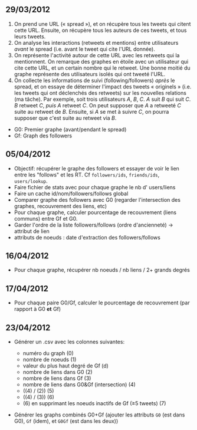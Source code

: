 ﻿29/03/2012
----------

1. On prend une URL (« spread »), et on récupère tous les tweets qui citent cette URL. Ensuite, on récupère tous les auteurs de ces tweets, et tous leurs tweets.
2. On analyse les interactions (retweets et mentions) entre utilisateurs *avant* le spread (i.e. avant le tweet qui cite l'URL donnée).
3. On représente l'activité autour de cette URL avec les retweets qui la mentionnent. On remarque des graphes en étoile avec un utilisateur qui cite cette URL, et un certain nombre qui le retweet. Une bonne moitié du graphe représente des utilisateurs isolés qui ont tweeté l'URL.
4. On collecte les informations de suivi (following/followers) *après* le spread, et on essaye de déterminer l'impact des tweets « originels » (i.e. les tweets qui ont déclenchés des retweets) sur les nouvelles relations (ma tâche).    Par exemple, soit trois utilisateurs *A*, *B*, *C*. *A* suit *B* qui suit *C*. *B* retweet *C*, *puis* *A* retweet *C*. On peut supposer que *A* a retweeté *C* suite au retweet de *B*. Ensuite, si *A* se met à suivre *C*, on pourra supposer que c'est suite au retweet via *B*.

- G0: Premier graphe (avant/pendant le spread)
- Gf: Graph des followers

05/04/2012
----------

- Objectif: récupérer le graphe des followers et essayer de voir le lien entre les "follows" et les RT. Cf `followers/ids`, `friends/ids`, `users/lookup`.
- Faire fichier de stats avec pour chaque graphe le nb d' users/liens
- Faire un cache id/nom/followers/follows global
- Comparer graphe des followers avec G0 (regarder l'intersection des graphes, recouvrement des liens, etc)
- Pour chaque graphe, calculer pourcentage de recouvrement (liens communs) entre Gf et G0.
- Garder l'ordre de la liste followers/follows (ordre d'ancienneté) -> attribut de lien
- attributs de noeuds : date d'extraction des followers/follows

16/04/2012
----------

- Pour chaque graphe, récupérer nb noeuds / nb liens / 2+ grands degrés

17/04/2012
----------

- Pour chaque paire G0/Gf, calculer le pourcentage de recouvrement (par rapport
  à G0 __et__ Gf)

23/04/2012
----------

- Générer un .csv avec les colonnes suivantes:
    - numéro du graph                                         (0)
    - nombre de noeuds                                        (1)
    - valeur du plus haut degré de Gf                         (d)
    - nombre de liens dans G0                                 (2)
    - nombre de liens dans Gf                                 (3)
    - nombre de liens dans G0&Gf (intersection)               (4)
    - ((4) / (2))                                             (5)
    - ((4) / (3))                                             (6)
    - (6) en supprimant les noeuds inactifs de Gf (≥5 tweets) (7)

- Générer les graphs combinés G0+Gf (ajouter les attributs `G0` (est dans G0),
  `Gf` (idem), et `G0Gf` (est dans les deux))

